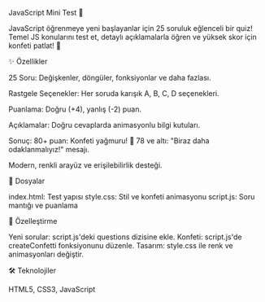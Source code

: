 JavaScript Mini Test 🎉

JavaScript öğrenmeye yeni başlayanlar için 25 soruluk eğlenceli bir quiz! Temel JS konularını test et, detaylı açıklamalarla öğren ve yüksek skor için konfeti patlat! 🚀


✨ Özellikler

25 Soru: Değişkenler, döngüler, fonksiyonlar ve daha fazlası.

Rastgele Seçenekler: Her soruda karışık A, B, C, D seçenekleri.

Puanlama: Doğru (+4), yanlış (-2) puan.

Açıklamalar: Doğru cevaplarda animasyonlu bilgi kutuları.

Sonuç:
80+ puan: Konfeti yağmuru! 🎉
78 ve altı: "Biraz daha odaklanmalıyız!" mesajı.


Modern, renkli arayüz ve erişilebilirlik desteği.

📂 Dosyalar

index.html: Test yapısı
style.css: Stil ve konfeti animasyonu
script.js: Soru mantığı ve puanlama

🎨 Özelleştirme

Yeni sorular: script.js'deki questions dizisine ekle.
Konfeti: script.js'de createConfetti fonksiyonunu düzenle.
Tasarım: style.css ile renk ve animasyonları değiştir.

🛠️ Teknolojiler

HTML5, CSS3, JavaScript

